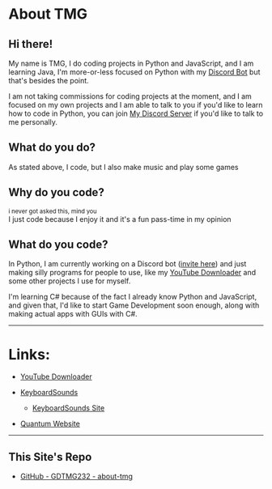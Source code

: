# About TMG

##  Hi there!
My name is TMG, I do coding projects in Python and JavaScript, and I am learning Java, I'm more-or-less focused on Python with my [Discord Bot](https://discord.com/oauth2/authorize?client_id=1196187116569366608) but that's besides the point. 

I am not taking commissions for coding projects at the moment, and I am focused on my own projects and I am able to talk to you if you'd like to learn how to code in Python, you can join [My Discord Server](https://discord.gg/3EJs7RvjFR) if you'd like to talk to me personally.

## What do you do?
As stated above, I code, but I also make music and play some games

## Why do you code?
<small>i never got asked this, mind you</small><br>
I just code because I enjoy it and it's a fun pass-time in my opinion

## What do you code?
In Python, I am currently working on a Discord bot ([invite here](https://discord.com/oauth2/authorize?client_id=1196187116569366608)) and just making silly programs for people to use, like my [YouTube Downloader](https://github.com/gdtmg232/youtube-downloader) and some other projects I use for myself.

I'm learning C# because of the fact I already know Python and JavaScript, and given that, I'd like to start Game Development soon enough, along with making actual apps with GUIs with C#.

<hr>

# Links:
- [YouTube Downloader](https://github.com/gdtmg232/youtube-downloader)

- [KeyboardSounds](https://github.com/gdtmg232/KeyboardSounds)
    - [KeyboardSounds Site](https://gdtmg232.github.io/KeyboardSounds/)

- [Quantum Website](https://gdtmg232.github.io/Quantum)

<hr>

## This Site's Repo
- [GitHub - GDTMG232 - about-tmg](https://github.com/GDTMG232/about-tmg)
